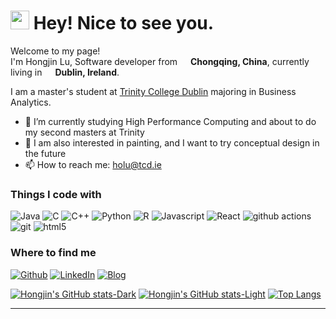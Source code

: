 <h1><img src="https://emojis.slackmojis.com/emojis/images/1531849430/4246/blob-sunglasses.gif?1531849430" width="30"/> Hey! Nice to see you.</h1>


<p>Welcome to my page! </br> I'm Hongjin Lu, Software developer from <img src="https://user-images.githubusercontent.com/65521533/236996141-91549e02-78a5-46a0-bb3a-099234662d4a.png" width="13"/> <b>Chongqing, China</b>, currently living in <img src="https://user-images.githubusercontent.com/65521533/236995726-d469e555-a22d-4a49-8622-a6d299c16736.png" width="13"/> <b>Dublin, Ireland</b>. </p> 
I am a master's student at <a href = "https://www.tcd.ie" >Trinity College Dublin</a> majoring in Business Analytics. 

- 🔭 I’m currently studying High Performance Computing and about to do my second masters at Trinity
- 💬 I am also interested in painting, and I want to try conceptual design in the future
- 📫 How to reach me: holu@tcd.ie

<h3>Things I code with</h3>
<p>
  <img alt="Java" src="https://img.shields.io/badge/java-%23ED8B00.svg?style=for-the-badge&logo=openjdk&logoColor=white" />
  <img alt="C" src="https://img.shields.io/badge/c-%2300599C.svg?style=for-the-badge&logo=c&logoColor=white" />
  <img alt="C++" src="https://img.shields.io/badge/c++-%2300599C.svg?style=for-the-badge&logo=c%2B%2B&logoColor=white" />
  <img alt="Python" src="https://img.shields.io/badge/python-3670A0?style=for-the-badge&logo=python&logoColor=ffdd54" />
  <img alt="R" src="https://img.shields.io/badge/r-%23276DC3.svg?style=for-the-badge&logo=r&logoColor=white" />
  <img alt="Javascript" src="https://img.shields.io/badge/javascript-%23323330.svg?style=for-the-badge&logo=javascript&logoColor=%23F7DF1E" />
  <img alt="React" src="https://img.shields.io/badge/react-%2320232a.svg?style=for-the-badge&logo=react&logoColor=%2361DAFB" />
  <img alt="github actions" src="https://img.shields.io/badge/github%20actions-%232671E5.svg?style=for-the-badge&logo=githubactions&logoColor=white" />
  <img alt="git" src="https://img.shields.io/badge/git-%23F05033.svg?style=for-the-badge&logo=git&logoColor=white)" />
  <img alt="html5" src="https://img.shields.io/badge/html5-%23E34F26.svg?style=for-the-badge&logo=html5&logoColor=white" />
</p>
<h3>Where to find me</h3>
<p><a href="https://github.com/lh728" target="_blank"><img alt="Github" src="https://img.shields.io/badge/GitHub-%2312100E.svg?&style=for-the-badge&logo=Github&logoColor=white" /></a> <a href="https://www.linkedin.com/in/hongjinlu/ target="_blank"><img alt="LinkedIn" src="https://img.shields.io/badge/linkedin-%230077B5.svg?&style=for-the-badge&logo=linkedin&logoColor=white" /></a> <a href="https://thellu.com/" target="_blank"><img alt="Blog" src="https://img.shields.io/badge/rss-F88900?style=for-the-badge&logo=rss&logoColor=white" /></a>
</p>

[![Hongjin's GitHub stats-Dark](https://github-readme-stats.vercel.app/api?username=lh728&show_icons=true&theme=dark#gh-dark-mode-only)](https://github.com/anuraghazra/github-readme-stats#gh-dark-mode-only)
[![Hongjin's GitHub stats-Light](https://github-readme-stats.vercel.app/api?username=lh728&show_icons=true&theme=default#gh-light-mode-only)](https://github.com/anuraghazra/github-readme-stats#gh-light-mode-only)
[![Top Langs](https://github-readme-stats.vercel.app/api/top-langs/?username=lh728&hide=javascript,html)](https://github.com/anuraghazra/github-readme-stats)

------------
